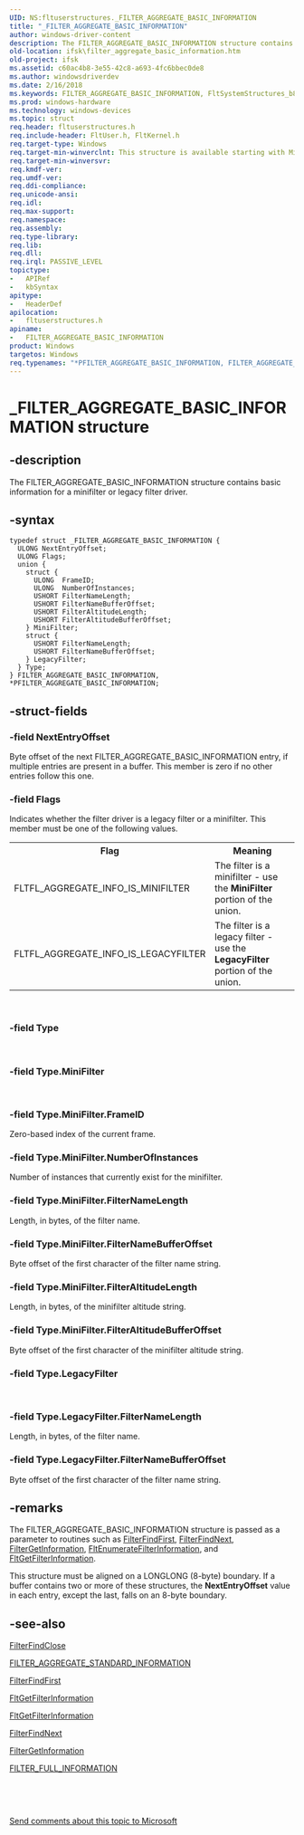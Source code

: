 ```yaml
---
UID: NS:fltuserstructures._FILTER_AGGREGATE_BASIC_INFORMATION
title: "_FILTER_AGGREGATE_BASIC_INFORMATION"
author: windows-driver-content
description: The FILTER_AGGREGATE_BASIC_INFORMATION structure contains basic information for a minifilter or legacy filter driver.
old-location: ifsk\filter_aggregate_basic_information.htm
old-project: ifsk
ms.assetid: c60ac4b8-3e55-42c8-a693-4fc6bbec0de8
ms.author: windowsdriverdev
ms.date: 2/16/2018
ms.keywords: FILTER_AGGREGATE_BASIC_INFORMATION, FltSystemStructures_b8f9faf4-0b81-4536-8f86-1e3f7938c3a4.xml, _FILTER_AGGREGATE_BASIC_INFORMATION, PFILTER_AGGREGATE_BASIC_INFORMATION, fltuserstructures/FILTER_AGGREGATE_BASIC_INFORMATION, fltuserstructures/PFILTER_AGGREGATE_BASIC_INFORMATION, ifsk.filter_aggregate_basic_information, PFILTER_AGGREGATE_BASIC_INFORMATION structure pointer [Installable File System Drivers], *PFILTER_AGGREGATE_BASIC_INFORMATION, FILTER_AGGREGATE_BASIC_INFORMATION structure [Installable File System Drivers]
ms.prod: windows-hardware
ms.technology: windows-devices
ms.topic: struct
req.header: fltuserstructures.h
req.include-header: FltUser.h, FltKernel.h
req.target-type: Windows
req.target-min-winverclnt: This structure is available starting with Microsoft Windows Server 2003 SP1 and Windows XP SP2 with filter manager rollup.  For more information on the filter manager rollup package for Windows XP SP2, see article 914882, "The filter manager rollup package for Windows XP SP2," in the Microsoft Knowledge Base.
req.target-min-winversvr: 
req.kmdf-ver: 
req.umdf-ver: 
req.ddi-compliance: 
req.unicode-ansi: 
req.idl: 
req.max-support: 
req.namespace: 
req.assembly: 
req.type-library: 
req.lib: 
req.dll: 
req.irql: PASSIVE_LEVEL
topictype:
-	APIRef
-	kbSyntax
apitype:
-	HeaderDef
apilocation:
-	fltuserstructures.h
apiname:
-	FILTER_AGGREGATE_BASIC_INFORMATION
product: Windows
targetos: Windows
req.typenames: "*PFILTER_AGGREGATE_BASIC_INFORMATION, FILTER_AGGREGATE_BASIC_INFORMATION"
---
```


# _FILTER_AGGREGATE_BASIC_INFORMATION structure


## -description


The FILTER_AGGREGATE_BASIC_INFORMATION structure contains basic information for a minifilter or legacy filter driver. 


## -syntax


````
typedef struct _FILTER_AGGREGATE_BASIC_INFORMATION {
  ULONG NextEntryOffset;
  ULONG Flags;
  union {
    struct {
      ULONG  FrameID;
      ULONG  NumberOfInstances;
      USHORT FilterNameLength;
      USHORT FilterNameBufferOffset;
      USHORT FilterAltitudeLength;
      USHORT FilterAltitudeBufferOffset;
    } MiniFilter;
    struct {
      USHORT FilterNameLength;
      USHORT FilterNameBufferOffset;
    } LegacyFilter;
  } Type;
} FILTER_AGGREGATE_BASIC_INFORMATION, *PFILTER_AGGREGATE_BASIC_INFORMATION;
````


## -struct-fields




### -field NextEntryOffset

Byte offset of the next FILTER_AGGREGATE_BASIC_INFORMATION entry, if multiple entries are present in a buffer. This member is zero if no other entries follow this one. 


### -field Flags

Indicates whether the filter driver is a legacy filter or a minifilter.  This member must be one of the following values.

<table>
<tr>
<th>Flag</th>
<th>Meaning</th>
</tr>
<tr>
<td>
FLTFL_AGGREGATE_INFO_IS_MINIFILTER

</td>
<td>
The filter is a minifilter - use the <b>MiniFilter</b> portion of the union.

</td>
</tr>
<tr>
<td>
FLTFL_AGGREGATE_INFO_IS_LEGACYFILTER

</td>
<td>
The filter is a legacy filter - use the <b>LegacyFilter</b> portion of the union.

</td>
</tr>
</table>
 


### -field Type

 


### -field Type.MiniFilter

 


### -field Type.MiniFilter.FrameID

Zero-based index of the current frame. 


### -field Type.MiniFilter.NumberOfInstances

Number of instances that currently exist for the minifilter. 


### -field Type.MiniFilter.FilterNameLength

Length, in bytes, of the filter name. 


### -field Type.MiniFilter.FilterNameBufferOffset

Byte offset of the first character of the filter name string. 


### -field Type.MiniFilter.FilterAltitudeLength

Length, in bytes, of the minifilter altitude string. 


### -field Type.MiniFilter.FilterAltitudeBufferOffset

Byte offset of the first character of the minifilter altitude string. 


### -field Type.LegacyFilter

 


### -field Type.LegacyFilter.FilterNameLength

Length, in bytes, of the filter name. 


### -field Type.LegacyFilter.FilterNameBufferOffset

Byte offset of the first character of the filter name string. 


## -remarks



The FILTER_AGGREGATE_BASIC_INFORMATION structure is passed as a parameter to routines such as <a href="https://msdn.microsoft.com/library/windows/hardware/ff540485">FilterFindFirst</a>, <a href="https://msdn.microsoft.com/library/windows/hardware/ff540488">FilterFindNext</a>, <a href="https://msdn.microsoft.com/library/windows/hardware/ff540500">FilterGetInformation</a>, <a href="..\fltkernel\nf-fltkernel-fltenumeratefilterinformation.md">FltEnumerateFilterInformation</a>, and <a href="..\fltkernel\nf-fltkernel-fltgetfilterinformation.md">FltGetFilterInformation</a>. 

This structure must be aligned on a LONGLONG (8-byte) boundary. If a buffer contains two or more of these structures, the <b>NextEntryOffset</b> value in each entry, except the last, falls on an 8-byte boundary.




## -see-also

<a href="https://msdn.microsoft.com/library/windows/hardware/ff540481">FilterFindClose</a>



<a href="..\fltuserstructures\ns-fltuserstructures-_filter_aggregate_standard_information.md">FILTER_AGGREGATE_STANDARD_INFORMATION</a>



<a href="https://msdn.microsoft.com/library/windows/hardware/ff540485">FilterFindFirst</a>



<a href="..\fltkernel\nf-fltkernel-fltgetfilterinformation.md">FltGetFilterInformation</a>



<a href="..\fltkernel\nf-fltkernel-fltgetfilterinformation.md">FltGetFilterInformation</a>



<a href="https://msdn.microsoft.com/library/windows/hardware/ff540488">FilterFindNext</a>



<a href="https://msdn.microsoft.com/library/windows/hardware/ff540500">FilterGetInformation</a>



<a href="..\fltuserstructures\ns-fltuserstructures-_filter_full_information.md">FILTER_FULL_INFORMATION</a>



 

 

<a href="mailto:wsddocfb@microsoft.com?subject=Documentation%20feedback [ifsk\ifsk]:%20FILTER_AGGREGATE_BASIC_INFORMATION structure%20 RELEASE:%20(2/16/2018)&amp;body=%0A%0APRIVACY STATEMENT%0A%0AWe use your feedback to improve the documentation. We don't use your email address for any other purpose, and we'll remove your email address from our system after the issue that you're reporting is fixed. While we're working to fix this issue, we might send you an email message to ask for more info. Later, we might also send you an email message to let you know that we've addressed your feedback.%0A%0AFor more info about Microsoft's privacy policy, see http://privacy.microsoft.com/en-us/default.aspx." title="Send comments about this topic to Microsoft">Send comments about this topic to Microsoft</a>

